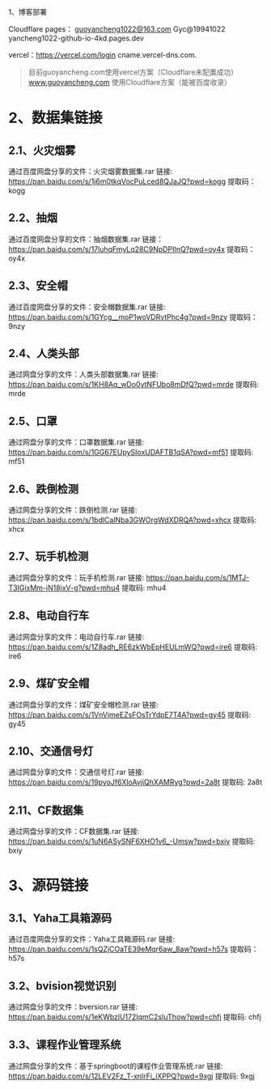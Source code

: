 

1、博客部署
 
Cloudflare pages： guoyancheng1022@163.com   Gyc@19941022  yancheng1022-github-io-4kd.pages.dev

vercel：https://vercel.com/login   cname.vercel-dns.com.

>目前guoyancheng.com使用vercel方案（Cloudflare未配置成功）
> www.guoyancheng.com 使用Cloudflare方案（能被百度收录）


# 2、数据集链接

## 2.1、火灾烟雾
通过百度网盘分享的文件：火灾烟雾数据集.rar
链接: https://pan.baidu.com/s/1j6m0tkqVocPuLced8QJaJQ?pwd=kogg 
提取码：kogg

## 2.2、抽烟
通过百度网盘分享的文件：抽烟数据集.rar
链接：https://pan.baidu.com/s/17luhqFmyLq28C9NpDPIInQ?pwd=oy4x 
提取码：oy4x

## 2.3、安全帽
通过百度网盘分享的文件：安全帽数据集.rar
链接: https://pan.baidu.com/s/1GYcg__moP1woVDRvtPhc4g?pwd=9nzy 
提取码：9nzy

## 2.4、人类头部
通过网盘分享的文件：人类头部数据集.rar
链接: https://pan.baidu.com/s/1KH8Aq_wDo0ytNFUbo8mDfQ?pwd=mrde 
提取码: mrde

## 2.5、口罩
通过网盘分享的文件：口罩数据集.rar
链接: https://pan.baidu.com/s/1GG67EUpySIoxUDAFTB1qSA?pwd=mf51 
提取码: mf51

## 2.6、跌倒检测
通过网盘分享的文件：跌倒检测.rar
链接: https://pan.baidu.com/s/1bdlCalNba3GWOrgWdXDRQA?pwd=xhcx 
提取码: xhcx

## 2.7、玩手机检测
通过网盘分享的文件：玩手机检测.rar
链接: https://pan.baidu.com/s/1MTJ-T3IGixMm-jN18jxV-g?pwd=mhu4 
提取码: mhu4

## 2.8、电动自行车
通过网盘分享的文件：电动自行车.rar
链接: https://pan.baidu.com/s/1Z8adh_RE6zkWbEpHEULmWQ?pwd=ire6 
提取码: ire6 

## 2.9、煤矿安全帽
通过网盘分享的文件：煤矿安全帽检测.rar
链接: https://pan.baidu.com/s/1VnVjmeEZsFOsTrYdpE7T4A?pwd=gy45 
提取码: gy45 

## 2.10、交通信号灯
通过网盘分享的文件：交通信号灯.rar
链接: https://pan.baidu.com/s/19pyoJf6XloAvjiQhXAMRyg?pwd=2a8t 
提取码: 2a8t 

## 2.11、CF数据集
通过网盘分享的文件：CF数据集.rar
链接: https://pan.baidu.com/s/1uN6ASySNF6XHO1v6_-Umsw?pwd=bxiy 
提取码: bxiy 
# 3、源码链接
## 3.1、Yaha工具箱源码
通过百度网盘分享的文件：Yaha工具箱源码.rar
链接: https://pan.baidu.com/s/1sQZjCOaTE39eMqr6aw_8aw?pwd=h57s 
提取码：h57s

## 3.2、bvision视觉识别

通过网盘分享的文件：bversion.rar
链接: https://pan.baidu.com/s/1eKWbzlU172IqmC2sIuThow?pwd=chfj 
提取码: chfj

## 3.3、课程作业管理系统

通过网盘分享的文件：基于springboot的课程作业管理系统.rar
链接: https://pan.baidu.com/s/12LEV2Fz_T-xnlrFi_iXPPQ?pwd=9xgj 
提取码: 9xgj 
